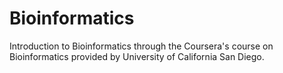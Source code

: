 # Bioinformatics
Introduction to Bioinformatics through the Coursera's course on Bioinformatics provided by University of California San Diego.

